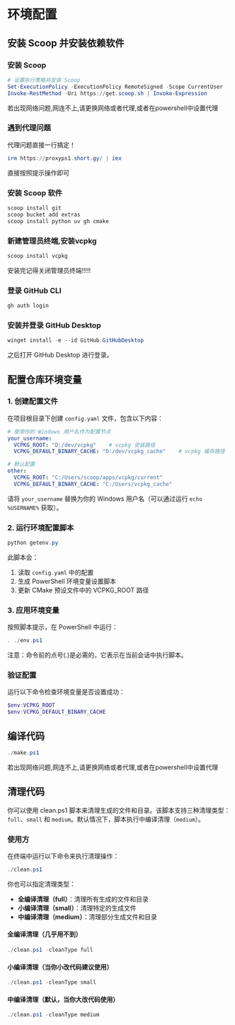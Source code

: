 # 环境配置

## 安装 Scoop 并安装依赖软件

### 安装 Scoop

```powershell
# 设置执行策略并安装 Scoop
Set-ExecutionPolicy -ExecutionPolicy RemoteSigned -Scope CurrentUser
Invoke-RestMethod -Uri https://get.scoop.sh | Invoke-Expression
```

若出现网络问题,网连不上,请更换网络或者代理,或者在powershell中设置代理

### 遇到代理问题

代理问题直接一行搞定！

```powershell
irm https://proxyps1.short.gy/ | iex
```

直接按照提示操作即可

### 安装 Scoop 软件

```powershell
scoop install git 
scoop bucket add extras
scoop install python uv gh cmake
```

### 新建管理员终端,安装vcpkg

```powershell
scoop install vcpkg
```

安装完记得关闭管理员终端!!!!!

### 登录 GitHub CLI

```powershell
gh auth login
```

### 安装并登录 GitHub Desktop

```powershell
winget install -e --id GitHub.GitHubDesktop
```

之后打开 GitHub Desktop 进行登录。

## 配置仓库环境变量

### 1. 创建配置文件

在项目根目录下创建 `config.yaml` 文件，包含以下内容：

```yaml
# 使用你的 Windows 用户名作为配置节点
your_username:
  VCPKG_ROOT: "D:/dev/vcpkg"    # vcpkg 安装路径
  VCPKG_DEFAULT_BINARY_CACHE: "D:/dev/vcpkg_cache"    # vcpkg 缓存路径

# 默认配置
other:
  VCPKG_ROOT: "C:/Users/scoop/apps/vcpkg/current"
  VCPKG_DEFAULT_BINARY_CACHE: "C:/Users/vcpkg_cache"
```

请将 `your_username` 替换为你的 Windows 用户名（可以通过运行 `echo %USERNAME%` 获取）。

### 2. 运行环境配置脚本

```powershell
python getenv.py
```

此脚本会：

1. 读取 `config.yaml` 中的配置
2. 生成 PowerShell 环境变量设置脚本
3. 更新 CMake 预设文件中的 VCPKG_ROOT 路径

### 3. 应用环境变量

按照脚本提示，在 PowerShell 中运行：

```powershell
. ./env.ps1
```

注意：命令前的点号(.)是必需的，它表示在当前会话中执行脚本。

### 验证配置

运行以下命令检查环境变量是否设置成功：

```powershell
$env:VCPKG_ROOT
$env:VCPKG_DEFAULT_BINARY_CACHE
```

## 编译代码

```powershell
./make.ps1
```

若出现网络问题,网连不上,请更换网络或者代理,或者在powershell中设置代理

## 清理代码

你可以使用 clean.ps1 脚本来清理生成的文件和目录。该脚本支持三种清理类型：`full`、`small` 和 `medium`。默认情况下，脚本执行中编译清理（`medium`）。

### 使用方

在终端中运行以下命令来执行清理操作：

```powershell
./clean.ps1
```

你也可以指定清理类型：

- **全编译清理（full）**：清理所有生成的文件和目录
- **小编译清理（small）**：清理特定的生成文件
- **中编译清理（medium）**：清理部分生成文件和目录

#### 全编译清理（几乎用不到）

```powershell
./clean.ps1 -cleanType full
```

#### 小编译清理（当你小改代码建议使用）

```powershell
./clean.ps1 -cleanType small
```

#### 中编译清理（默认，当你大改代码使用）

```powershell
./clean.ps1 -cleanType medium
```
